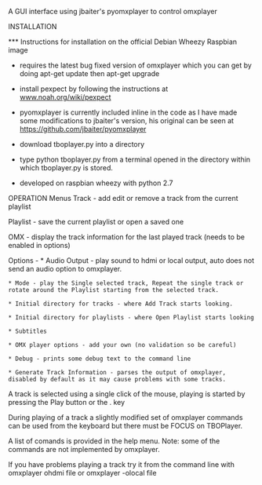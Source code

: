 A GUI interface using jbaiter's pyomxplayer to control omxplayer

INSTALLATION

*** Instructions for installation on the official Debian Wheezy Raspbian image

  *  requires the latest bug fixed version of omxplayer which you can get by doing apt-get update then apt-get upgrade
  
  *  install pexpect by following the instructions at www.noah.org/wiki/pexpect
  
  *  pyomxplayer is currently included inline in the code as I have made some modifications to jbaiter's version, his original can be seen at https://github.com/jbaiter/pyomxplayer
  
  *  download tboplayer.py into a directory
  
  *  type python tboplayer.py from a terminal opened in the directory within which tboplayer.py is stored. 
  
  *  developed on raspbian wheezy with python 2.7
  
OPERATION
Menus
 Track - add  edit or remove a track from the current playlist
 
 Playlist - save the current playlist or open a saved one
 
 OMX - display the track information for the last played track (needs to be enabled in options)
 
 Options -
    * Audio Output - play sound to hdmi or local output, auto does not send an audio option to omxplayer.
	
    * Mode - play the Single selected track, Repeat the single track or rotate around the Playlist starting from the selected track.
	
    * Initial directory for tracks - where Add Track starts looking.
	
    * Initial directory for playlists - where Open Playlist starts looking
	
	* Subtitles
	
    * OMX player options - add your own (no validation so be careful)
	
    * Debug - prints some debug text to the command line
	
    * Generate Track Information - parses the output of omxplayer, disabled by default as it may cause problems with some tracks.

A track is selected using a single click of the mouse, playing is started by pressing the Play button or the . key

During playing of a track a slightly modified set of  omxplayer commands can be used from the keyboard but there must be FOCUS on TBOPlayer.

A list  of comands is provided in the help menu. Note: some of the commands are not implemented by omxplayer.

If you have problems playing a track try it from the command line with omxplayer ohdmi file or omxplayer -olocal file

